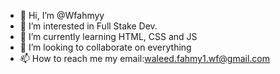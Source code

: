 - 👋 Hi, I’m @Wfahmyy
- 👀 I’m interested in Full Stake Dev.
- 🌱 I’m currently learning HTML, CSS and JS
- 💞️ I’m looking to collaborate on everything
- 📫 How to reach me my email:waleed.fahmy1.wf@gmail.com

